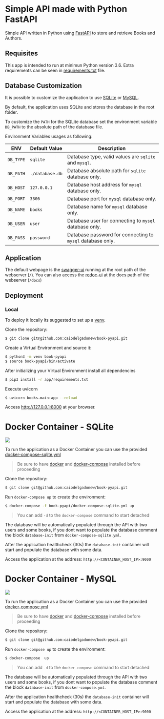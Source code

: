 # Simple API made with Python FastAPI

Simple API written in Python using [FastAPI](https://fastapi.tiangolo.com/) to store and retrieve Books and Authors.

## Requisites

This app is intended to run at minimun Python version 3.6.
Extra requirements can be seen in [requirements.txt](books/requirements.txt) file.

## Database Customization

It is possible to customize the application to use [SQLite](https://www.sqlite.org/index.html) or [MySQL](https://www.mysql.com/).

By default, the application uses SQLite and stores the database in the root folder.

To customize the `PATH` for the SQLite database set the environment variable `DB_PATH` to the absolute path of the database file.

Environment Variables usages as following:

|   ENV     |  Default Value  |                        Description                        |
|-----------|-----------------|-----------------------------------------------------------|
| `DB_TYPE` | `sqlite`        | Database type, valid values are `sqlite` and `mysql`.     |
| `DB_PATH` | `./database.db` | Database absolute path for `sqlite` database only.        | 
| `DB_HOST` | `127.0.0.1`     | Database host address for `mysql` database only.          | 
| `DB_PORT` | `3306`          | Database port for `mysql` database only.                  |
| `DB_NAME` | `books`         | Database name for `mysql` database only.                  |
| `DB_USER` | `user`          | Database user for connecting to `mysql` database only.    | 
| `DB_PASS` | `password`      | Database password for connecting to `mysql` database only.| 


## Application

 The default webpage is the [swagger-ui](https://swagger.io/tools/swagger-ui/) running at the root path of the webserver (`/`).
 You can also access the [redoc-ui](https://redocly.github.io/redoc/) at the docs path of the webserver (`/docs`)

## Deployment

### Local

To deploy it locally its suggested to set up a [venv](https://docs.python.org/3.9/library/venv.html).

Clone the repository:
```bash
$ git clone git@github.com:caiodelgadonew/book-pyapi.git
``` 

Create a Virtual Environment and source it:
```bash
$ python3 -m venv book-pyapi
$ source book-pyapi/bin/activate
``` 

After initializing your Virtual Environment install all dependencies
```bash
$ pip3 install -r app/requirements.txt
``` 

Execute uvicorn 
```bash
$ uvicorn books.main:app --reload
``` 

Access http://127.0.0.1:8000 at your browser.


# Docker Container - SQLite

[![](https://mermaid.ink/img/eyJjb2RlIjoiZ3JhcGggTFI7XG4gICAgQVtVU0VSXVxuICAgIEJbYm9va3MtcHlhcGldXG4gICAgQ1soU1FMaXRlKV1cbiAgICBEW2RhdGFiYXNlLWluaXRdXG5cbiAgICBBLS0gcG9ydDo5MDAwIC0tPkI7XG4gICAgQi0tIGhlYWx0aGNoZWNrIC0tPkI7XG4gICAgQi0tIHdyaXRlIC0tPkM7XG4gICAgQy0tIHJlYWQgLS0-QjtcbiAgICBELS0gcG9wdWxhdGVzIC0tPkM7IiwibWVybWFpZCI6eyJ0aGVtZSI6ImRlZmF1bHQifSwidXBkYXRlRWRpdG9yIjpmYWxzZSwiYXV0b1N5bmMiOnRydWUsInVwZGF0ZURpYWdyYW0iOmZhbHNlfQ)](https://mermaid.live/edit#eyJjb2RlIjoiZ3JhcGggTFI7XG4gICAgQVtVU0VSXVxuICAgIEJbYm9va3MtcHlhcGldXG4gICAgQ1soU1FMaXRlKV1cbiAgICBEW2RhdGFiYXNlLWluaXRdXG5cbiAgICBBLS0gcG9ydDo5MDAwIC0tPkI7XG4gICAgQi0tIGhlYWx0aGNoZWNrIC0tPkI7XG4gICAgQi0tIHdyaXRlIC0tPkM7XG4gICAgQy0tIHJlYWQgLS0-QjtcbiAgICBELS0gcG9wdWxhdGVzIC0tPkM7IiwibWVybWFpZCI6IntcbiAgXCJ0aGVtZVwiOiBcImRlZmF1bHRcIlxufSIsInVwZGF0ZUVkaXRvciI6ZmFsc2UsImF1dG9TeW5jIjp0cnVlLCJ1cGRhdGVEaWFncmFtIjpmYWxzZX0)

To run the application as a Docker Container you can use the provided [docker-compose-sqlite.yml](docker-compose-sqlite.yml)

> Be sure to have [docker](https://docs.docker.com/get-docker/) and [docker-compose](https://docs.docker.com/compose/install/) installed before proceeding

Clone the repository:
```bash
$ git clone git@github.com:caiodelgadonew/book-pyapi.git
``` 

Run `docker-compose up` to create the environment:
```bash
$ docker-compose -f book-pyapi/docker-compose-sqlite.yml up
``` 
> You can add `-d` to the `docker-compose` command to start detached

The database will be automatically populated through the API with two users and some books, if you dont want to populate the database comment the block `database-init` from `docker-compose-sqlite.yml`.

After the application healthcheck (30s) the `database-init` container will start and populate the database with some data.

Access the application at the address: `http://<CONTAINER_HOST_IP>:9000`


# Docker Container - MySQL

[![](https://mermaid.ink/img/eyJjb2RlIjoiZ3JhcGggTFI7XG4gICAgQVtVU0VSXVxuICAgIEJbYm9va3MtcHlhcGldXG4gICAgQ1soTXlTUUwpXVxuICAgIERbZGF0YWJhc2UtaW5pdF1cblxuICAgIEEtLSBwb3J0OjkwMDAgLS0-QjtcbiAgICBCLS0gaGVhbHRoY2hlY2sgLS0-QjtcbiAgICBDLS0gaGVhbHRoY2hlY2sgLS0-QztcbiAgICBCLS0gd3JpdGUgLS0-QztcbiAgICBDLS0gcmVhZCAtLT5CO1xuICAgIEQtLSBwb3B1bGF0ZXMgLS0-QztcbiIsIm1lcm1haWQiOnsidGhlbWUiOiJkZWZhdWx0In0sInVwZGF0ZUVkaXRvciI6ZmFsc2UsImF1dG9TeW5jIjp0cnVlLCJ1cGRhdGVEaWFncmFtIjpmYWxzZX0)](https://mermaid.live/edit#eyJjb2RlIjoiZ3JhcGggTFI7XG4gICAgQVtVU0VSXVxuICAgIEJbYm9va3MtcHlhcGldXG4gICAgQ1soTXlTUUwpXVxuICAgIERbZGF0YWJhc2UtaW5pdF1cblxuICAgIEEtLSBwb3J0OjkwMDAgLS0-QjtcbiAgICBCLS0gaGVhbHRoY2hlY2sgLS0-QjtcbiAgICBDLS0gaGVhbHRoY2hlY2sgLS0-QztcbiAgICBCLS0gd3JpdGUgLS0-QztcbiAgICBDLS0gcmVhZCAtLT5CO1xuICAgIEQtLSBwb3B1bGF0ZXMgLS0-QztcbiIsIm1lcm1haWQiOiJ7XG4gIFwidGhlbWVcIjogXCJkZWZhdWx0XCJcbn0iLCJ1cGRhdGVFZGl0b3IiOmZhbHNlLCJhdXRvU3luYyI6dHJ1ZSwidXBkYXRlRGlhZ3JhbSI6ZmFsc2V9)

To run the application as a Docker Container you can use the provided [docker-compose.yml](docker-compose.yml)

> Be sure to have [docker](https://docs.docker.com/get-docker/) and [docker-compose](https://docs.docker.com/compose/install/) installed before proceeding

Clone the repository:
```bash
$ git clone git@github.com:caiodelgadonew/book-pyapi.git
``` 

Run `docker-compose up` to create the environment:
```bash
$ docker-compose  up
``` 
> You can add `-d` to the `docker-compose` command to start detached

The database will be automatically populated through the API with two users and some books, if you dont want to populate the database comment the block `database-init` from `docker-compose.yml`.

After the application healthcheck (30s) the `database-init` container will start and populate the database with some data.

Access the application at the address: `http://<CONTAINER_HOST_IP>:9000`


